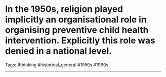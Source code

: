 # In the 1950s, religion played implicitly an organisational role in organising preventive child health intervention. Explicitly this role was denied in a national level.
Tags: #thinking #historical_general #1950s #1960s 

---